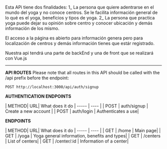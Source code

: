 Esta APi tiene dos finalidades: 
  1_ La persona que quiere adentrarse en el mundo del yoga y no conoce centros. Se le facilita información general de lo qué es el yoga, beneficios y tipos de yoga. 
  2_ La persona que practica yoga puede dejar su opinión sobre centro y conocer ubicación y demás información de los mismo.


  El acceso a la página es abierto para información genera pero para localización de centros y demás información tienes que estár registrado.

  Nuestra api tendrá una parte de backEnd y una de front que se realizará con Vue.js

*********************************************

**API ROUTES**
Please note that all routes in this API should be called with the /api prefix before the endpoint:

`POST http://localhost:3000/api/auth/signup`

**AUTHENTICATION ENDPOINTS**

  | METHOD| URL| What does it do
| ----- | ---- |
| POST | auth/signup | Create a new account |
| POST | auth/login | Authenticates a use|


**ENDPOINTS**

 | METHOD| URL| What does it do
| ----- | ---- |
| GET | /home | Main page|
| GET | /yoga | Yoga general information, benefits and types|
| GET | /centers | List of centers|
| GET | /center/:id | Information of a center|


